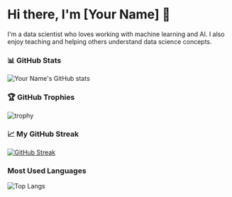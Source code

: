 # Hi there, I'm [Your Name] 👋

I'm a data scientist who loves working with machine learning and AI.
I also enjoy teaching and helping others understand data science concepts.

### 📊 GitHub Stats
![Your Name's GitHub stats](https://github-readme-stats.vercel.app/api?username=your-github-username&show_icons=true&theme=radical)

### 🏆 GitHub Trophies
![trophy](https://github-profile-trophy.vercel.app/?username=your-github-username&theme=dracula)

### 📈 My GitHub Streak
[![GitHub Streak](http://github-readme-streak-stats.herokuapp.com?user=your-github-username&theme=dark&date_format=M%20j%5B%2C%20Y%5D)](https://git.io/streak-stats)

### Most Used Languages
![Top Langs](https://github-readme-stats.vercel.app/api/top-langs/?username=your-github-username&layout=compact&theme=radical)



<!--
**Olivierjaylet/Olivierjaylet** is a ✨ _special_ ✨ repository because its `README.md` (this file) appears on your GitHub profile.

Here are some ideas to get you started:

- 🔭 I’m currently working on ...
- 🌱 I’m currently learning ...
- 👯 I’m looking to collaborate on ...
- 🤔 I’m looking for help with ...
- 💬 Ask me about ...
- 📫 How to reach me: ...
- 😄 Pronouns: ...
- ⚡ Fun fact: ...
-->
